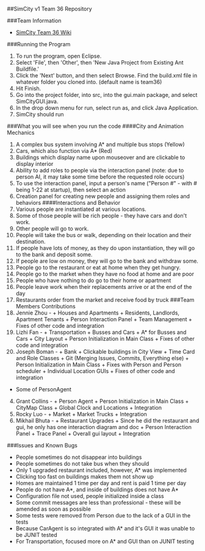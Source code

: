 ##SimCity v1 Team 36 Repository

###Team Information
  + [SimCity Team 36 Wiki](https://github.com/usc-csci201-fall2013/team36/wiki)

###Running the Program
  1.  To run the program, open Eclipse.
  2.  Select 'File', then 'Other', then 'New Java Project from Existing Ant Buildfile.'
  3.  Click the 'Next' button, and then select Browse. Find the build.xml file in whatever folder you cloned into. (default name is team36)
  4.  Hit Finish.
  5.  Go into the project folder, into src, into the gui.main package, and select SimCityGUI.java.
  6.  In the drop down menu for run, select run as, and click Java Application.
  7.  SimCity should run

###What you will see when you run the code
####City and Animation Mechanics
  1. A complex bus system involving A* and multiple bus stops (Yellow)
  2. Cars, which also function via A* (Red)
  3. Buildings which display name upon mouseover and are clickable to display interior
  4. Ability to add roles to people via the interaction panel (note: due to person AI, it may take some time before the requested role occurs)
  5. To use the interaction panel, input a person's name ("Person #" - with # being 1-22 at startup), then select an action
  6. Creation panel for creating new people and assigning them roles and behaviors
####Interactions and Behavior
  1. Various people are instantiated at various locations.
  2. Some of those people will be rich people - they have cars and don't work.
  3. Other people will go to work.
  4. People will take the bus or walk, depending on their location and their destination.
  5. If people have lots of money, as they do upon instantiation, they will go to the bank and deposit some.
  6. If people are low on money, they will go to the bank and withdraw some.
  7. People go to the restaurant or eat at home when they get hungry.
  8. People go to the market when they have no food at home and are poor
  9. People who have nothing to do go to their home or apartment
  10. People leave work when their replacements arrive or at the end of the day
  11. Restaurants order from the market and receive food by truck
###Team Members Contributions
  1. Jennie Zhou - 
	+ Houses and Apartments
	+ Residents, Landlords, Apartment Tenants
	+ Person Interaction Panel
	+ Team Management
	+ Fixes of other code and integration
  2. Lizhi Fan -
	+ Transportation
	+ Busses and Cars
	+ A* for Busses and Cars
	+ City Layout
	+ Person Initialization in Main Class
	+ Fixes of other code and integration
  3. Joseph Boman - 
	+ Bank
	+ Clickable buildings in City View
	+ Time Card and Role Classes
	+ Git (Merging Issues, Commits, Everything else)
	+ Person Initialization in Main Class
	+ Fixes with Person and Person scheduler
	+ Individual Location GUIs
	+ Fixes of other code and integration
  + Some of PersonAgent
  4. Grant Collins -
	+ Person Agent
	+ Person Initialization in Main Class
	+ CityMap Class
	+ Global Clock and Locations
	+ Integration
  5. Rocky Luo -
	+ Market
	+ Market Trucks
	+ Integration
  6. Mikhail Bhuta -
	+ Restaurant Upgrades
	+ Since he did the restaurant and gui, he only has one interaction diagram and doc
	+ Person Interaction Panel
	+ Trace Panel
	+ Overall gui layout
	+ Integration

###Issues and Known Bugs
  + People sometimes do not disappear into buildings
  + People sometimes do not take bus when they should
  + Only 1 upgraded restaurant included, however, A* was implemented
  + Clicking too fast on buildings makes them not show up
  + Homes are maintained 1 time per day and rent is paid 1 time per day
  + People do not have A*, and inside of buildings does not have A*
  + Configuration file not used, people initialized inside a class
  + Some commit messages are less than professional - these will be amended as soon as possible
  + Some tests were removed from Person due to the lack of a GUI in the tests
  + Because CarAgent is so integrated with A* and it's GUI it was unable to be JUNIT tested
  + For Transportation, focused more on A* and GUI than on JUNIT testing
